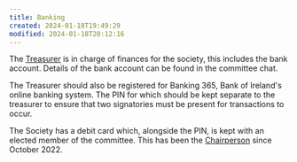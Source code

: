 ```yaml
---
title: Banking
created: 2024-01-18T19:49:29
modified: 2024-01-18T20:12:16
---
```


The [Treasurer](committee/Treasurer.md) is in charge of finances for the society, this includes the bank account. Details of the bank account can be found in the committee chat.

The Treasurer should also be registered for Banking 365, Bank of Ireland's online banking system. The PIN for which should be kept separate to the treasurer to ensure that two signatories must be present for transactions to occur.

The Society has a debit card which, alongside the PIN, is kept with an elected member of the committee. This has been the [Chairperson](committee/Chairperson.md) since October 2022.
